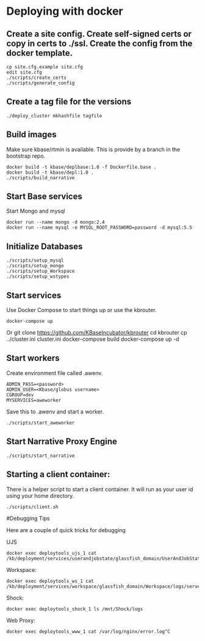 # Deploying with docker

## Create a site config.  Create self-signed certs or copy in certs to ./ssl.  Create the config from the docker template.

    cp site.cfg.example site.cfg
    edit site.cfg
    ./scripts/create_certs
    ./scripts/generate_config

## Create a tag file for the versions

    ./deploy_cluster mkhashfile tagfile

## Build images

Make sure kbase/rtmin is available. This is provide by a branch in the bootstrap repo.

    docker build -t kbase/deplbase:1.0 -f Dockerfile.base .
    docker build -t kbase/depl:1.0 .
    ./scripts/build_narrative

## Start Base services

Start Mongo and mysql

    docker run --name mongo -d mongo:2.4
    docker run --name mysql -e MYSQL_ROOT_PASSWORD=password -d mysql:5.5

## Initialize Databases

    ./scripts/setup_mysql
    ./scripts/setup_mongo
    ./scripts/setup_Workspace
    ./scripts/setup_wstypes    

## Start services

Use Docker Compose to start things up or use the kbrouter.

    docker-compose up

Or
    git clone https://github.com/KBaseIncubator/kbrouter
    cd kbrouter
    cp ../cluster.ini cluster.ini
    docker-compose build
    docker-compose up -d

## Start workers

Create environment file called .awenv.


    ADMIN_PASS=<password>
    ADMIN_USER=<Kbase/globus username>
    CGROUP=dev
    MYSERVICES=aweworker

Save this to .awenv and start a worker.

    ./scripts/start_aweworker


## Start Narrative Proxy Engine

    ./scripts/start_narrative

## Starting a client container:

There is a helper script to start a client container.  It will run as your user id using your home directory.

    ./scripts/client.sh

#Debugging Tips

Here are a couple of quick tricks for debugging

UJS

    docker exec deploytools_ujs_1 cat /kb/deployment/services/userandjobstate/glassfish_domain/UserAndJobState/logs/server.log

Workspace:

    docker exec deploytools_ws_1 cat /kb/deployment/services/workspace/glassfish_domain/Workspace/logs/server.log

Shock:

    docker exec deploytools_shock_1 ls /mnt/Shock/logs

Web Proxy:

    docker exec deploytools_www_1 cat /var/log/nginx/error.log^C

